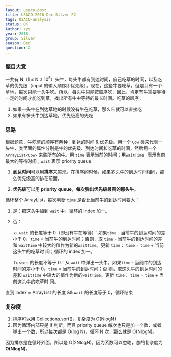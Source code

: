 ```yaml
---
layout: usaco-post
title: USACO 2018 Dec Silver P2
tags: USACO-analysis
status: OK
Author: zys
year: 2018
group: Silver
season: Dec
question: 2
---
```

### 题目大意

一共有 N（1 ≤ N ≤ 10<sup>5</sup>）头牛，每头牛都有到达时间，自己吃草的时间，以及吃草的优先级（input 的输入顺序即优先级）。现在，这些牛要吃草，但是只有一个草地，每次只能一头牛吃。所以，每头牛只能按顺序吃，因此，肯定有牛需要等待一定的时间才能吃到草，找出所有牛中等待的最长时间。吃草的顺序：

1. 如果一头牛在到达草地的时候没有牛在吃草，那么它就可以直接吃
2. 如果有多头牛到达草地，优先级高的先吃



### 思路

根据题意，牛吃草的顺序有两种：到达的时间 & 优先级。用一个 `Cow` 类来代表一头牛，类里面的属性分别是牛的优先级、到达时间和吃草的时间，然后用一个 `ArrayList<Cow>`  来装所有的牛。用 `time` 表示当前的时间；用`waitTime ` 表示当前最大的等待时间；`wait` 表示 priority queue

1. **到达时间**可以用**排序**来实现。在排序的时候，如果多头牛的到达时间相同，那么优先级高的排在前面。

2. **优先级**可以用 **priority queue**，**每次弹出优先级最高的那头牛**。

循环整个 ArrayList，每次判断 `time` 是否比当前牛的到达时间要大：

1. 是：把这头牛加到 `wait` 中，循环的 index 加一。 

2. 否：

   ​	a. `wait` 的长度等于 0（即没有牛在等待）：如果`time` - 当前牛的到达时间的差小于 0，`time` = 当前牛的到达时间；否则，取 		`time` - 当前牛的到达时间的差和 `waitTime` 中较大的值作为新的`waitTime`。更新 `time`： `time` = `time` + 当前这头牛的吃草时		间；循环的 index 加一。

   ​	b. `wait` 的长度不等于 0：从 `wait` 中弹出一头牛，如果`time` - 当前牛的到达时间的差小于 0，`time` = 当前牛的到达时间；否		则，取这头牛的到达时间的差和 `waitTime` 中较大的值作为新的`waitTime`。更新 `time`： `time` = `time` + 当前这头牛的吃草时		间。

直到 index = ArrayList 的长度 && `wait` 的长度等于 0，循环结束



### 复杂度

1. 排序可以用 Collections.sort()，复杂度为 O(NlogN)
2. 因为循环内部只是 if 判断，而且 priority queue 每次也只是加一个数，或者弹出一个数，所以每次都是 O(log N)，循环 N 次，那么就是 O(NlogN)。

因为排序是在循环外面，所以是 O(2NlogN)。因为系数可以忽略，总的复杂度为 **O(NlogN)**。
